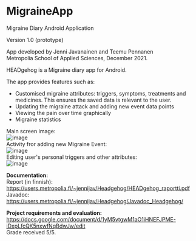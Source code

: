 # MigraineApp
Migraine Diary Android Application<br>

Version 1.0 (prototype)<br>

App developed by Jenni Javanainen and Teemu Pennanen<br>
Metropolia School of Applied Sciences, December 2021.<br>

HEADgehog is a Migraine diary app for Android.<br>

The app provides features such as:<br>
<ul>
  <li>Customised migraine attributes: triggers, symptoms, treatments and medicines. This ensures the saved data is relevant to the user.</li>
  <li>Updating the migraine attack and adding new event data points</li>
  <li>Viewing the pain over time graphically</li>
  <li>Migraine statistics</li>
</ul>


Main screen image:<br>
![image](https://user-images.githubusercontent.com/54348859/148764081-54622d64-f14d-4c57-b394-2381bb21abdb.png)<br>
Activity fror adding new Migraine Event:<br>
![image](https://user-images.githubusercontent.com/54348859/148764696-a9ba9af2-927a-4775-8810-ab7ad7b7d5c9.png)<br>
Editing user's personal triggers and other attributes:<br>
![image](https://user-images.githubusercontent.com/54348859/148764754-c96e8049-6159-4bc5-9fcf-ed57fd54beff.png)<br>



<b>Documentation:</b><br>
Report (in finnish): https://users.metropolia.fi/~jennijav/Headgehog/HEADgehog_raportti.pdf<br>
Javadoc: https://users.metropolia.fi/~jennijav/Headgehog/Javadoc_Headgehog/<br>

<b>Project requirements and evaluation:</b> https://docs.google.com/document/d/1yM5vtgwM1aO1iHNEFJPME-iDxpLfcQK5nxwfNqBdwJw/edit<br>
Grade received 5/5.
